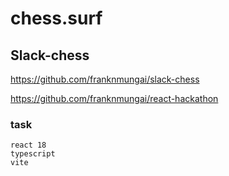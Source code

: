 # chess.surf


## Slack-chess

https://github.com/franknmungai/slack-chess

https://github.com/franknmungai/react-hackathon

### task

```
react 18
typescript
vite

```